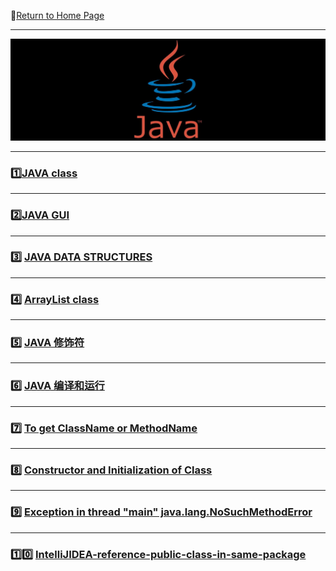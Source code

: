 :hotel:[Return to Home Page](https://github.com/geophydog/geophydog.github.io/blob/master/README.md)

***

![JAVA-icon](https://github.com/geophydog/Java/blob/master/Images/timg.jpg)

***

### :one:[JAVA class](https://github.com/geophydog/Java/blob/master/Class.md)

***

### :two:[JAVA GUI](https://github.com/geophydog/Java/blob/master/JAVA-GUI.md)

***

### :three: [JAVA DATA STRUCTURES](https://github.com/geophydog/Java/blob/master/Data_structures.md)

***

### :four: [ArrayList class](https://github.com/geophydog/Java/blob/master/ArrayList.md)

***

### :five: [JAVA 修饰符](https://github.com/geophydog/Java/blob/master/Modifier.md)
 
***

### :six: [JAVA 编译和运行](https://github.com/geophydog/Java/blob/master/Compile_Run.md)

***

### :seven: [To get ClassName or MethodName](https://github.com/geophydog/Java/blob/master/GetClassName_MethodName.md)

***

### :eight: [Constructor and Initialization of Class](https://github.com/geophydog/Java/blob/master/Constructor_Initialization.md)

***

### :nine: [Exception in thread "main" java.lang.NoSuchMethodError](https://github.com/geophydog/Java/blob/master/NoSuchMethodNameInMain.md)

***

### :one::zero: [IntelliJIDEA-reference-public-class-in-same-package](https://github.com/geophydog/Java/blob/master/IntelliJIDEA-Public-Class-Reference-in-Same-Package.md)
